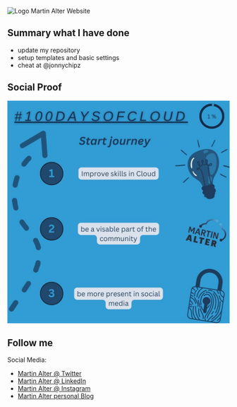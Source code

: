 ![Logo Martin Alter Website](https://martinalterhome.files.wordpress.com/2020/12/cropped-logo-martin-alter-rgb.jpg)

## Summary what I have done
- update my repository
- setup templates and basic settings
- cheat at @jonnychipz

## Social Proof
<p align="center">
  <img src="100DaysOfCloud - Day 1.jpg">
</p>

## Follow me
Social Media:
- [Martin Alter @ Twitter](https://twitter.com/altermartin)
- [Martin Alter @ LinkedIn](https://www.linkedin.com/in/martin-alter)
- [Martin Alter @ Instagram](https://instagram.com/martinalter.de)
- [Martin Alter personal Blog](https://martinalter.de)
